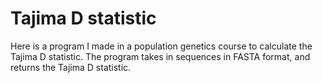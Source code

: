 # Tajima D statistic
Here is a program I made in a population genetics course to calculate the Tajima D statistic. The program takes in sequences in FASTA format, and returns the Tajima D statistic.
